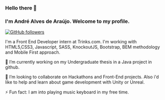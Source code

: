 ### Hello there 👋
### I'm André Alves de Araújo. Welcome to my profile.


<a href="https://github.com/andrealvesaraujo"><img alt="GitHub followers" src="https://img.shields.io/github/followers/andrealvesaraujo?style=social"></a>

I'm a Front End Developer intern at Trinks.com. I'm working with HTML5,CSS3, Javascript, SASS, KnockoutJS, Bootstrap, BEM methodology and Mobile First approach.

🔭 I’m currently working on my Undergraduate thesis in a Java project in github.

👯 I’m looking to collaborate on Hackathons and Front-End projects. Also i'd like to help and learn about game development with Unity or Unreal.

⚡ Fun fact: I am into playing music keyboard in my free time.

<!--
**andrealvesaraujo/andrealvesaraujo** is a ✨ _special_ ✨ repository because its `README.md` (this file) appears on your GitHub profile.

Here are some ideas to get you started:

- 🔭 I’m currently working on ...
- 🌱 I’m currently learning ...
- 👯 I’m looking to collaborate on ...
- 🤔 I’m looking for help with ...
- 💬 Ask me about ...
- 📫 How to reach me: ...
- 😄 Pronouns: ...
- ⚡ Fun fact: ...
-->
